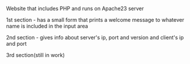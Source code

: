 Website that includes PHP and runs on Apache23 server

1st section - has a small form that prints a welcome message to whatever name is included in the input area

2nd section - gives info about server's ip, port and version and client's ip and port

3rd section(still in work)



